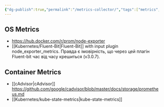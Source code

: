 ```yaml
---
{"dg-publish":true,"permalink":"/metrics-collector/","tags":["metrics","monitoring","prometheus-exporter","prometheus","observability"]}
---
```


## OS Metrics
- https://hub.docker.com/r/prom/node-exporter
- [[Kubernetes/Fluent-Bit\|Fluent-Bit]] with input plugin node_exporter_metrics. Правда є імовірність, що через цей плагін Fluent-bit час від часу крешиться (v3.0.7).
## Container Metrics
- [[cAdvisor\|cAdvisor]] https://github.com/google/cadvisor/blob/master/docs/storage/prometheus.md
- [[Kubernetes/kube-state-metrics\|kube-state-metrics]]